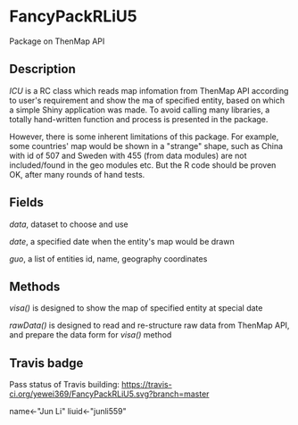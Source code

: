 # FancyPackRLiU5

Package on ThenMap API 

## Description
*ICU* is a RC class which reads map infomation from ThenMap API according to user's requirement and show the ma of specified entity, based on which a simple Shiny application was made. To avoid calling many libraries, a totally hand-written function and process is presented in the package.

However, there is some inherent limitations of this package. For example, some countries' map would be shown in a "strange" shape, such as China with id of 507 and Sweden with 455 (from data modules) are not included/found in the geo modules etc. But the R code should be proven OK, after many rounds of hand tests.  

## Fields
*data*, dataset to choose and use

*date*, a specified date when the entity's map would be drawn

*guo*, a list of entities id, name, geography coordinates

## Methods
*visa()* is designed to show the map of specified entity at special date

*rawData()* is designed to read and re-structure raw data from ThenMap API, and prepare the data form for *visa()* method

## Travis badge
Pass status of Travis building:
https://travis-ci.org/yewei369/FancyPackRLiU5.svg?branch=master


name<-"Jun Li"
liuid<-"junli559"
